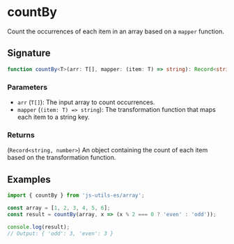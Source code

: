 # countBy

Count the occurrences of each item in an array based on a `mapper` function.

## Signature

```typescript
function countBy<T>(arr: T[], mapper: (item: T) => string): Record<string, number>;
```

### Parameters

- `arr` (`T[]`): The input array to count occurrences.
- `mapper` (`(item: T) => string`): The transformation function that maps each item to a string key.

### Returns

(`Record<string, number>`) An object containing the count of each item based on the transformation function.

## Examples

```typescript twoslash
import { countBy } from 'js-utils-es/array';

const array = [1, 2, 3, 4, 5, 6];
const result = countBy(array, x => (x % 2 === 0 ? 'even' : 'odd'));

console.log(result);
// Output: { 'odd': 3, 'even': 3 }
```
